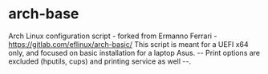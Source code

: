 # arch-base
Arch Linux configuration script - forked from Ermanno Ferrari - https://gitlab.com/eflinux/arch-basic/
This script is meant for a UEFI x64 only, and focused on basic installation for a laptop Asus. -- Print options are excluded (hputils, cups) and printing service as well --.
